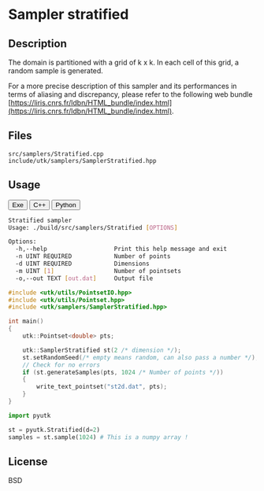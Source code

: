 # Sampler stratified

## Description

The domain is partitioned with a grid of k x k. In each cell of this grid, a random sample is generated.  

For a more precise description of this sampler and its performances in terms of aliasing and discrepancy, please refer to the following web bundle [https://liris.cnrs.fr/ldbn/HTML_bundle/index.html](https://liris.cnrs.fr/ldbn/HTML_bundle/index.html).

## Files

```
src/samplers/Stratified.cpp  
include/utk/samplers/SamplerStratified.hpp
```

## Usage

<button class="tablink exebutton" onclick="openCode('exe', this)" markdown="1">Exe</button> 
<button class="tablink cppbutton" onclick="openCode('cpp', this)" markdown="1">C++</button> 
<button class="tablink pybutton" onclick="openCode('py', this)" markdown="1">Python</button> 
<br/>
  

<div class="exe tabcontent">

```bash
Stratified sampler
Usage: ./build/src/samplers/Stratified [OPTIONS]

Options:
  -h,--help                   Print this help message and exit
  -n UINT REQUIRED            Number of points
  -d UINT REQUIRED            Dimensions
  -m UINT [1]                 Number of pointsets
  -o,--out TEXT [out.dat]     Output file
```

</div>

<div class="cpp tabcontent">

```  cpp
#include <utk/utils/PointsetIO.hpp>
#include <utk/utils/Pointset.hpp>
#include <utk/samplers/SamplerStratified.hpp>

int main()
{
    utk::Pointset<double> pts;

    utk::SamplerStratified st(2 /* dimension */);
    st.setRandomSeed(/* empty means random, can also pass a number */);
    // Check for no errors
    if (st.generateSamples(pts, 1024 /* Number of points */))
    {
        write_text_pointset("st2d.dat", pts);
    }
}
```  

</div>

<div class="py tabcontent">

``` python
import pyutk

st = pyutk.Stratified(d=2)
samples = st.sample(1024) # This is a numpy array !
```  

</div>

## License

BSD